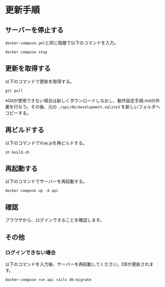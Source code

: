 # 更新手順
## サーバーを停止する
`docker-compose.yml`と同じ階層で以下のコマンドを入力。
```
docker compose stop
```

## 更新を取得する
以下のコマンドで更新を取得する。
```
git pull
```
※Gitが使用できない場合は新しくダウンロードしなおし、動作設定手順.mdの作業を行なう。その後、元の `./api/db/development.sqlite3` を新しいフォルダへコピーする。

## 再ビルドする
以下のコマンドでVue.jsを再ビルドする。
```
sh build.sh
```

## 再起動する
以下のコマンドでサーバーを再起動する。
```
docker compose up -d api
```

## 確認
ブラウザから、ログインできることを確認します。

## その他
### ログインできない場合
以下のコマンドを入力後、サーバーを再起動してください。DBが更新されます。
```
docker-compose run api rails db:migrate
```
